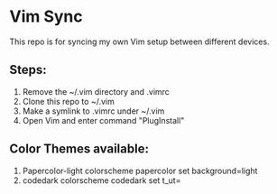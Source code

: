 # Vim Sync

This repo is for syncing my own Vim setup between different devices.

## Steps:

1. Remove the ~/.vim directory and .vimrc
2. Clone this repo to ~/.vim
3. Make a symlink to .vimrc under ~/.vim
4. Open Vim and enter command "PlugInstall"

## Color Themes available:

1. Papercolor-light
    colorscheme papercolor
    set background=light
2. codedark
    colorscheme codedark
    set t_ut=
